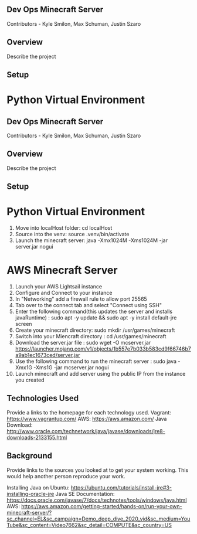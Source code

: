 ## Dev Ops Minecraft Server

Contributors - Kyle Smilon, Max Schuman, Justin Szaro

## Overview
Describe the project

## Setup
# Python Virtual Environment
## Dev Ops Minecraft Server

Contributors - Kyle Smilon, Max Schuman, Justin Szaro

## Overview
Describe the project

## Setup
# Python Virtual Environment
1. Move into localHost folder: cd localHost
2. Source into the venv: source .venv/bin/activate
3. Launch the minecraft server: java -Xmx1024M -Xms1024M -jar server.jar nogui

# AWS Minecraft Server
1. Launch your AWS Lightsail instance
2. Configure and Connect to your instance
3. In "Networking" add a firewall rule to allow port 25565
4. Tab over to the connect tab and select "Connect using SSH"
5. Enter the following command(this updates the server and installs javaRuntime) :  sudo apt -y update && sudo apt -y install default-jre screen
6. Create your minecraft directory: sudo mkdir /usr/games/minecraft
7. Switch into your Miencraft directory : 
cd /usr/games/minecraft
8. Download the server.jar file : sudo wget -O mcserver.jar https://launcher.mojang.com/v1/objects/1b557e7b033b583cd9f66746b7a9ab1ec1673ced/server.jar
9. Use the following command to run the minecraft server : sudo java -Xmx1G -Xms1G -jar mcserver.jar nogui
10. Launch minecraft and add server using the public IP from the instance you created



## Technologies Used
Provide a links to the homepage for each technology used.
Vagrant: https://www.vagrantup.com/
AWS: https://aws.amazon.com/ 
Java Download: http://www.oracle.com/technetwork/java/javase/downloads/jre8-downloads-2133155.html 


##  Background
Provide links to the sources you looked at to get your system working. This would help another person reproduce your work.

Installing Java on Ubuntu: https://ubuntu.com/tutorials/install-jre#3-installing-oracle-jre
Java SE Documentation: https://docs.oracle.com/javase/7/docs/technotes/tools/windows/java.html
AWS: https://aws.amazon.com/getting-started/hands-on/run-your-own-minecraft-server/?sc_channel=EL&sc_campaign=Demo_deep_dive_2020_vid&sc_medium=YouTube&sc_content=Video7662&sc_detail=COMPUTE&sc_country=US







